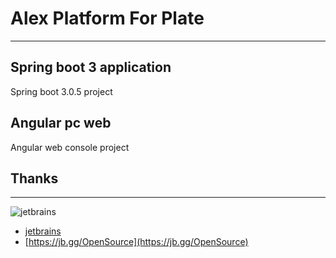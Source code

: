# Alex Platform For Plate

---

## Spring boot 3 application

Spring boot 3.0.5 project

## Angular pc web

Angular web console project

## Thanks

-----
![jetbrains](https://resources.jetbrains.com/storage/products/company/brand/logos/jb_beam.png?_ga=2.50027366.1351545062.1678115252-1057454299.1678115252&_gl=1*1difgeb*_ga*MTA1NzQ1NDI5OS4xNjc4MTE1MjUy*_ga_9J976DJZ68*MTY3ODExNTI1MS4xLjEuMTY3ODExNTI4Mi4wLjAuMA..)

* [jetbrains](https://www.jetbrains.com)
* [https://jb.gg/OpenSource](https://jb.gg/OpenSource)